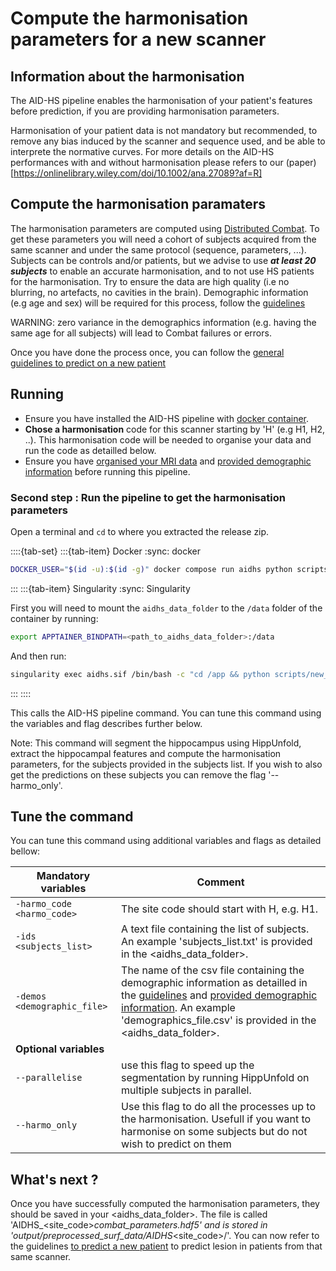 # Compute the harmonisation parameters for a new scanner

## Information about the harmonisation
The AID-HS pipeline enables the harmonisation of your patient's features before prediction, if you are providing harmonisation parameters.

Harmonisation of your patient data is not mandatory but recommended, to remove any bias induced by the scanner and sequence used, and be able to interprete the normative curves. For more details on the AID-HS performances with and without harmonisation please refers to our (paper)[https://onlinelibrary.wiley.com/doi/10.1002/ana.27089?af=R]

## Compute the harmonisation paramaters 

The harmonisation parameters are computed using [Distributed Combat](https://doi.org/10.1016/j.neuroimage.2021.118822).
To get these parameters you will need a cohort of subjects acquired from the same scanner and under the same protocol (sequence, parameters, ...).
Subjects can be controls and/or patients, but we advise to use ***at least 20 subjects*** to enable an accurate harmonisation, and to not use HS patients for the harmonisation. 
Try to ensure the data are high quality (i.e no blurring, no artefacts, no cavities in the brain).
Demographic information (e.g age and sex) will be required for this process, follow the [guidelines](https://aid-hs.readthedocs.io/en/latest/prepare_data.html) 

WARNING: zero variance in the demographics information (e.g. having the same age for all subjects) will lead to Combat failures or errors. 

Once you have done the process once, you can follow the [general guidelines to predict on a new patient](https://aid-hs.readthedocs.io/en/latest/run_prediction_pipeline.html) 

## Running

- Ensure you have installed the AID-HS pipeline with [docker container](https://aid-hs.readthedocs.io/en/latest/install_docker.html). 
- **Chose a harmonisation** code for this scanner starting by 'H' (e.g H1, H2, ..). This harmonisation code will be needed to organise your data and run the code as detailled below. 
- Ensure you have [organised your MRI data](https://aid-hs.readthedocs.io/en/latest/prepare_data.html#prepare-the-mri-data-in-bids-format-mandatory) and [provided demographic information](https://aid-hs.readthedocs.io/en/latest/prepare_data.html#prepare-the-demographic-information-to-run-the-harmonisation) before running this pipeline. 


### Second step : Run the pipeline to get the harmonisation parameters

Open a terminal and `cd` to where you extracted the release zip.

::::{tab-set}
:::{tab-item} Docker
:sync: docker

```bash
DOCKER_USER="$(id -u):$(id -g)" docker compose run aidhs python scripts/new_patient_pipeline/new_patient_pipeline.py -harmo_code <harmo_code> -ids <subjects_list> -demos <demographic_file> --harmo_only
```
:::
:::{tab-item} Singularity
:sync: Singularity

First you will need to mount the `aidhs_data_folder` to the `/data` folder of the container by running:
```bash
export APPTAINER_BINDPATH=<path_to_aidhs_data_folder>:/data
```
And then run:
```bash
singularity exec aidhs.sif /bin/bash -c "cd /app && python scripts/new_patient_pipeline/new_patient_pipeline.py -harmo_code <harmo_code> -ids <subjects_list> -demos <demographic_file> --harmo_only"
```
:::
::::

This calls the AID-HS pipeline command. You can tune this command using the variables and flag describes further below. 

Note: This command will segment the hippocampus using HippUnfold, extract the hippocampal features and compute the harmonisation parameters, for the subjects provided in the subjects list. If you wish to also get the predictions on these subjects you can remove the flag '--harmo_only'. 

## Tune the command

You can tune this command using additional variables and flags as detailed bellow:

| **Mandatory variables**         |  Comment | 
|-------|---|
|```-harmo_code <harmo_code>```  |  The site code should start with H, e.g. H1. | 
|```-ids <subjects_list>``` |  A text file containing the list of subjects. An example 'subjects_list.txt' is provided in the <aidhs_data_folder>. | 
|```-demos <demographic_file>```| The name of the csv file containing the demographic information as detailled in the [guidelines](https://aid-hs.readthedocs.io/en/latest/prepare_data.html#prepare-the-mri-data-in-bids-format-mandatory) and [provided demographic information](https://aid-hs.readthedocs.io/en/latest/prepare_data.html#prepare-the-demographic-information-to-run-the-harmonisation). An example 'demographics_file.csv' is provided in the <aidhs_data_folder>.|
| **Optional variables** |
|```--parallelise``` | use this flag to speed up the segmentation by running HippUnfold on multiple subjects in parallel. |
|```--harmo_only``` | Use this flag to do all the processes up to the harmonisation. Usefull if you want to harmonise on some subjects but do not wish to predict on them |


## What's next ? 
Once you have successfully computed the harmonisation parameters, they should be saved in your <aidhs_data_folder>. The file is called 'AIDHS_<site_code>_combat_parameters.hdf5' and is stored in 'output/preprocessed_surf_data/AIDHS_<site_code>/'.
You can now refer to the guidelines [to predict a new patient](https://aid-hs.readthedocs.io/en/latest/run_prediction_pipeline.html) to predict lesion in patients from that same scanner.